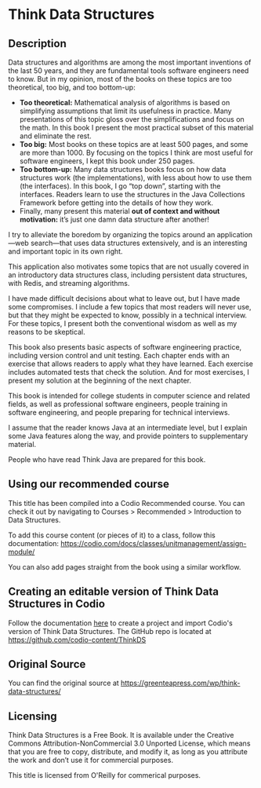 # Think Data Structures

## Description
Data structures and algorithms are among the most important inventions of the last 50 years, and they are fundamental tools software engineers need to know. But in my opinion, most of the books on these topics are too theoretical, too big, and too bottom-up:

* **Too theoretical:** Mathematical analysis of algorithms is based on simplifying assumptions that limit its usefulness in practice. Many presentations of this topic gloss over the simplifications and focus on the math. In this book I present the most practical subset of this material and eliminate the rest.
* **Too big:** Most books on these topics are at least 500 pages, and some are more than 1000. By focusing on the topics I think are most useful for software engineers, I kept this book under 250 pages.
* **Too bottom-up:** Many data structures books focus on how data structures work (the implementations), with less about how to use them (the interfaces). In this book, I go “top down”, starting with the interfaces. Readers learn to use the structures in the Java Collections Framework before getting into the details of how they work.
* Finally, many present this material **out of context and without motivation:** it’s just one damn data structure after another!

I try to alleviate the boredom by organizing the topics around an application—web search—that uses data structures extensively, and is an interesting and important topic in its own right.

This application also motivates some topics that are not usually covered in an introductory data structures class, including persistent data structures, with Redis, and streaming algorithms.

I have made difficult decisions about what to leave out, but I have made some compromises. I include a few topics that most readers will never use, but that they might be expected to know, possibly in a technical interview. For these topics, I present both the conventional wisdom as well as my reasons to be skeptical.

This book also presents basic aspects of software engineering practice, including version control and unit testing. Each chapter ends with an exercise that allows readers to apply what they have learned. Each exercise includes automated tests that check the solution. And for most exercises, I present my solution at the beginning of the next chapter.

This book is intended for college students in computer science and related fields, as well as professional software engineers, people training in software engineering, and people preparing for technical interviews.

I assume that the reader knows Java at an intermediate level, but I explain some Java features along the way, and provide pointers to supplementary material.

People who have read Think Java are prepared for this book.


## Using our recommended course
This title has been compiled into a Codio Recommended course. You can check it out by navigating to Courses > Recommended > Introduction to Data Structures.

To add this course content (or pieces of it) to a class, follow this documentation: https://codio.com/docs/classes/unitmanagement/assign-module/

You can also add pages straight from the book using a similar workflow.

## Creating an editable version of Think Data Structures in Codio
Follow the documentation [here](https://codio.com/docs/project/creating/) to create a project and import Codio's version of Think Data Structures. The GitHub repo is located at https://github.com/codio-content/ThinkDS

## Original Source
You can find the original source at https://greenteapress.com/wp/think-data-structures/


## Licensing 
Think Data Structures is a Free Book. It is available under the Creative Commons Attribution-NonCommercial 3.0 Unported License, which means that you are free to copy, distribute, and modify it, as long as you attribute the work and don’t use it for commercial purposes.

This title is licensed from O'Reilly for commerical purposes.